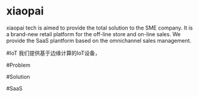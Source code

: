 # xiaopai
xiaopai tech is aimed to provide the total solution to the SME company. It is a brand-new retail platform for the off-line store and on-line sales. We provide the SaaS plantform based on the omnichannel sales management. 


#IoT
我们提供基于边缘计算的IoT设备，


#Problem

#Solution

#SaaS
